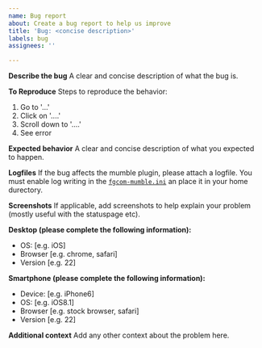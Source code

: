 ```yaml
---
name: Bug report
about: Create a bug report to help us improve
title: 'Bug: <concise description>'
labels: bug
assignees: ''

---
```


**Describe the bug**
A clear and concise description of what the bug is.

**To Reproduce**
Steps to reproduce the behavior:
1. Go to '...'
2. Click on '....'
3. Scroll down to '....'
4. See error

**Expected behavior**
A clear and concise description of what you expected to happen.

**Logfiles**
If the bug affects the mumble plugin, please attach a logfile.
You must enable log writing in the [`fgcom-mumble.ini`](client/mumble-plugin/fgcom-mumble.ini) an place it in your home durectory.

**Screenshots**
If applicable, add screenshots to help explain your problem (mostly useful with the statuspage etc).

**Desktop (please complete the following information):**
 - OS: [e.g. iOS]
 - Browser [e.g. chrome, safari]
 - Version [e.g. 22]

**Smartphone (please complete the following information):**
 - Device: [e.g. iPhone6]
 - OS: [e.g. iOS8.1]
 - Browser [e.g. stock browser, safari]
 - Version [e.g. 22]

**Additional context**
Add any other context about the problem here.
